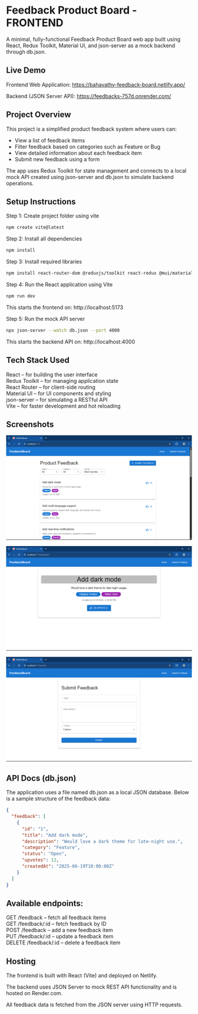 # Feedback Product Board - FRONTEND

A minimal, fully-functional Feedback Product Board web app built using React, Redux Toolkit, Material UI, and json-server as a mock backend through db.json.

## Live Demo
Frontend Web Application: https://bahavathy-feedback-board.netlify.app/

Backend (JSON Server API): https://feedbacks-757d.onrender.com/

## Project Overview

This project is a simplified product feedback system where users can:

- View a list of feedback items
- Filter feedback based on categories such as Feature or Bug
- View detailed information about each feedback item
- Submit new feedback using a form

The app uses Redux Toolkit for state management and connects to a local mock API created using json-server and db.json to simulate backend operations.

## Setup Instructions

Step 1: Create project folder using vite

```bash
npm create vite@latest
```

Step 2: Install all dependencies

```bash
npm install
```

Step 3: Install required libraries

```bash
npm install react-router-dom @reduxjs/toolkit react-redux @mui/material @emotion/react @emotion/styled json-server
```

Step 4: Run the React application using Vite

```bash
npm run dev
```

This starts the frontend on:
http://localhost:5173

Step 5: Run the mock API server

```bash
npx json-server --watch db.json --port 4000
```

This starts the backend API on:
http://localhost:4000

## Tech Stack Used

React – for building the user interface  
Redux Toolkit – for managing application state  
React Router – for client-side routing  
Material UI – for UI components and styling  
json-server – for simulating a RESTful API  
Vite – for faster development and hot reloading

## Screenshots

![HomePage FeedbackItems](frontend/public/FeedbackLists.png)

![FeedbackDetail](frontend/public/FeedbackDetail.png)

![Submit Feedback](frontend/public/SubmitFeedback.png)

## API Docs (db.json)

The application uses a file named db.json as a local JSON database. Below is a sample structure of the feedback data:

```json
{
  "feedback": [
    {
      "id": "1",
      "title": "Add dark mode",
      "description": "Would love a dark theme for late-night use.",
      "category": "Feature",
      "status": "Open",
      "upvotes": 12,
      "createdAt": "2025-06-19T10:00:00Z"
    }
  ]
}
```

## Available endpoints:

GET /feedback – fetch all feedback items  
GET /feedback/:id – fetch feedback by ID  
POST /feedback – add a new feedback item  
PUT /feedback/:id – update a feedback item  
DELETE /feedback/:id – delete a feedback item

## Hosting

The frontend is built with React (Vite) and deployed on Netlify.

The backend uses JSON Server to mock REST API functionality and is hosted on Render.com.

All feedback data is fetched from the JSON server using HTTP requests.
